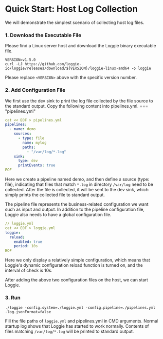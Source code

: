 # Quick Start: Host Log Collection

We will demonstrate the simplest scenario of collecting host log files.

### 1. Download the Executable File
Please find a Linux server host and download the Loggie binary executable file.
```shell
VERSION=v1.5.0
curl -LJ https://github.com/loggie-io/loggie/releases/download/${VERSION}/loggie-linux-amd64 -o loggie
```

Please replace `<VERSION>` above with the specific version number.

### 2. Add Configuration File

We first use the dev sink to print the log file collected by the file source to the standard output.
Copy the following content into pipelines.yml.
=== "pipelines.yml"
```yaml
cat << EOF > pipelines.yml
pipelines:
  - name: demo
    sources:
      - type: file
        name: mylog
        paths:
          - "/var/log/*.log"
    sink:
      type: dev
      printEvents: true
EOF
```
Here we create a pipeline named demo, and then define a source (type: file), indicating that files that match `*.log` in directory `/var/log` need to be collected. After the file is collected, it will be sent to the dev sink, which simply prints the collected file to standard output.

The pipeline file represents the business-related configuration we want such as input and output. In addition to the pipeline configuration file, Loggie also needs to have a global configuration file.

```yaml
// loggie.yml
cat << EOF > loggie.yml
loggie:
  reload:
    enabled: true
    period: 10s
EOF
```

Here we only display a relatively simple configuration, which means that Loggie's dynamic configuration reload function is turned on, and the interval of check is 10s.

After adding the above two configuration files on the host, we can start Loggie.


### 3. Run
```shell
./loggie -config.system=./loggie.yml -config.pipeline=./pipelines.yml -log.jsonFormat=false
```

Fill the file paths of `loggie.yml` and pipelines.yml in CMD arguments.
Normal startup log shows that Loggie has started to work normally. Contents of files matching `/var/log/*.log` will be printed to standard output.
